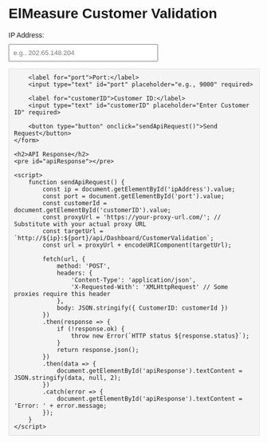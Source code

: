 <html lang="en">
<head>
    <meta charset="UTF-8">
    <meta name="viewport" content="width=device-width, initial-scale=1.0">
    <title>API Request Interface</title>
    <style>
        body {
            font-family: Arial, sans-serif;
            margin: 20px;
        }
        label, input, button {
            display: block;
            margin: 10px 0;
        }
        input, button {
            width: 300px;
            padding: 8px;
        }
        button {
            cursor: pointer;
            background-color: #4CAF50;
            color: white;
            border: none;
        }
        button:hover {
            background-color: #45a049;
        }
        pre {
            background-color: #f4f4f4;
            border: 1px solid #ddd;
            padding: 10px;
        }
    </style>
</head>
<body>
    <h1>ElMeasure Customer Validation</h1>
    <form id="apiRequestForm">
        <label for="ipAddress">IP Address:</label>
        <input type="text" id="ipAddress" placeholder="e.g., 202.65.148.204" required>

        <label for="port">Port:</label>
        <input type="text" id="port" placeholder="e.g., 9000" required>

        <label for="customerID">Customer ID:</label>
        <input type="text" id="customerID" placeholder="Enter Customer ID" required>

        <button type="button" onclick="sendApiRequest()">Send Request</button>
    </form>

    <h2>API Response</h2>
    <pre id="apiResponse"></pre>

    <script>
        function sendApiRequest() {
            const ip = document.getElementById('ipAddress').value;
            const port = document.getElementById('port').value;
            const customerId = document.getElementById('customerID').value;
            const proxyUrl = 'https://your-proxy-url.com/'; // Substitute with your actual proxy URL
            const targetUrl = `http://${ip}:${port}/api/Dashboard/CustomerValidation`;
            const url = proxyUrl + encodeURIComponent(targetUrl);

            fetch(url, {
                method: 'POST',
                headers: {
                    'Content-Type': 'application/json',
                    'X-Requested-With': 'XMLHttpRequest' // Some proxies require this header
                },
                body: JSON.stringify({ CustomerID: customerId })
            })
            .then(response => {
                if (!response.ok) {
                    throw new Error(`HTTP status ${response.status}`);
                }
                return response.json();
            })
            .then(data => {
                document.getElementById('apiResponse').textContent = JSON.stringify(data, null, 2);
            })
            .catch(error => {
                document.getElementById('apiResponse').textContent = 'Error: ' + error.message;
            });
        }
    </script>
</body>
</html>
